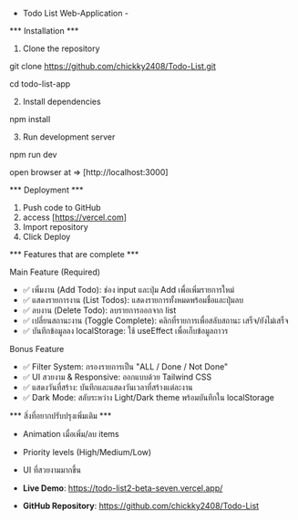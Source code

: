 
- Todo List Web-Application -

*** Installation ***

1. Clone the repository

git clone https://github.com/chickky2408/Todo-List.git

cd todo-list-app


2. Install dependencies

npm install


3. Run development server

npm run dev


open browser at => [http://localhost:3000]


*** Deployment ***

1. Push code to GitHub
2. access [https://vercel.com]
3. Import repository
4. Click Deploy



*** Features that are complete ***

 Main Feature (Required)
- ✅  เพิ่มงาน (Add Todo): ช่อง input และปุ่ม Add เพื่อเพิ่มรายการใหม่
- ✅  แสดงรายการงาน (List Todos): แสดงรายการทั้งหมดพร้อมชื่อและปุ่มลบ
- ✅  ลบงาน (Delete Todo): ลบรายการออกจาก list
- ✅  เปลี่ยนสถานะงาน (Toggle Complete): คลิกที่รายการเพื่อสลับสถานะ เสร็จ/ยังไม่เสร็จ
- ✅  บันทึกข้อมูลลง localStorage: ใช้ useEffect เพื่อเก็บข้อมูลถาวร

 Bonus Feature
- ✅  Filter System: กรองรายการเป็น "ALL / Done / Not Done"
- ✅  UI สวยงาม & Responsive: ออกแบบด้วย Tailwind CSS 
- ✅  แสดงวันที่สร้าง: บันทึกและแสดงวันเวลาที่สร้างแต่ละงาน
- ✅  Dark Mode: สลับระหว่าง Light/Dark theme พร้อมบันทึกใน localStorage


*** สิ่งที่อยากปรับปรุงเพิ่มเติม ***

- Animation เมื่อเพิ่ม/ลบ items
- Priority levels (High/Medium/Low)
- UI ที่สวยงามมากขึ้น


- **Live Demo**: https://todo-list2-beta-seven.vercel.app/
- **GitHub Repository**: https://github.com/chickky2408/Todo-List
